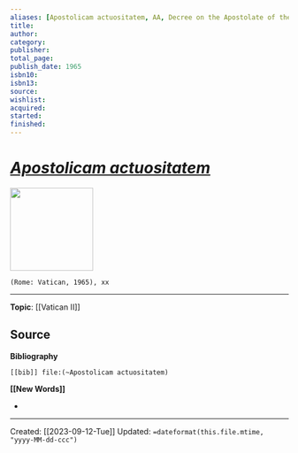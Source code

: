 ```yaml
---
aliases: [Apostolicam actuositatem, AA, Decree on the Apostolate of the Laity]
title: 
author: 
category: 
publisher: 
total_page: 
publish_date: 1965
isbn10: 
isbn13: 
source: 
wishlist: 
acquired: 
started: 
finished: 
---
```

# *[Apostolicam actuositatem](https://www.vatican.va/archive/hist_councils/ii_vatican_council/documents/vat-ii_decree_19651118_apostolicam-actuositatem_en.html)*

<img src="{{coverUrl}}" width=150>

`(Rome: Vatican, 1965), xx`



--- 
**Topic**: [[Vatican II]]

**Source**
- 

**Bibliography**

```query
[[bib]] file:(~Apostolicam actuositatem)
```
 

**[[New Words]]**

- 

---
Created: [[2023-09-12-Tue]]
Updated: `=dateformat(this.file.mtime, "yyyy-MM-dd-ccc")`
